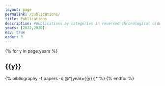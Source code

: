 ```yaml
---
layout: page
permalink: /publications/
title: Publications
description: #publications by categories in reversed chronological order. generated by jekyll-scholar.
years: [2022,2020]
nav: true
order: 3
---
```


<div class="publications">

{% for y in page.years %}
  <h2 class="year">{{y}}</h2>
  {% bibliography -f papers -q @*[year={{y}}]* %}
{% endfor %}

</div>
